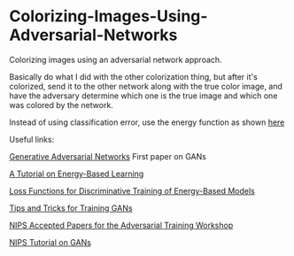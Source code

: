 # Colorizing-Images-Using-Adversarial-Networks
Colorizing images using an adversarial network approach.

Basically do what I did with the other colorization thing,
but after it's colorized, send it to the other network along
with the true color image, and have the adversary determine
which one is the true image and which one was colored by the
network.

Instead of using classification error, use the energy function as shown
[here](https://openreview.net/pdf?id=ryh9pmcee)


Useful links:

[Generative Adversarial Networks](https://arxiv.org/pdf/1406.2661v1.pdf)
First paper on GANs

[A Tutorial on Energy-Based Learning](http://yann.lecun.com/exdb/publis/pdf/lecun-06.pdf)

[Loss Functions for Discriminative Training of Energy-Based Models](http://yann.lecun.com/exdb/publis/pdf/lecun-huang-05.pdf)

[Tips and Tricks for Training GANs](https://github.com/soumith/ganhacks)

[NIPS Accepted Papers for the Adversarial Training Workshop](https://sites.google.com/site/nips2016adversarial/home/accepted-papers)

[NIPS Tutorial on GANs](https://arxiv.org/pdf/1701.00160v3.pdf)


